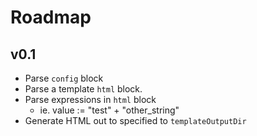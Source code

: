 # Roadmap

## v0.1
- Parse `config` block
- Parse a template `html` block.
- Parse expressions in `html` block
    - ie. value := "test" + "other_string"
- Generate HTML out to specified to `templateOutputDir`
